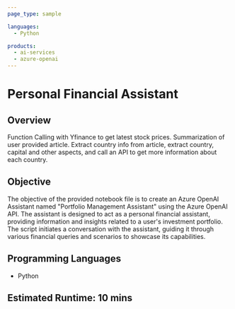 ```yaml
---
page_type: sample

languages: 
  - Python

products: 
  - ai-services
  - azure-openai
---
```


# Personal Financial Assistant
## Overview

Function Calling with Yfinance to get latest stock prices. Summarization of user provided article. Extract country info from article, extract country, capital and other aspects, and call an API to get more information about each country.

## Objective

The objective of the provided notebook file is to create an Azure OpenAI Assistant named "Portfolio Management Assistant" using the Azure OpenAI API. The assistant is designed to act as a personal financial assistant, providing information and insights related to a user's investment portfolio. The script initiates a conversation with the assistant, guiding it through various financial queries and scenarios to showcase its capabilities.

## Programming Languages

- Python

## Estimated Runtime: 10 mins